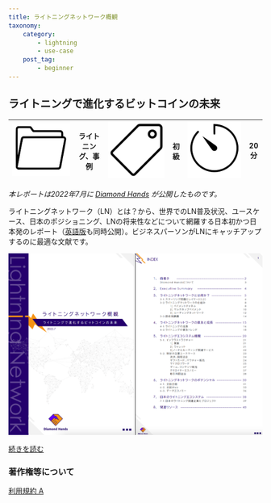 ```yaml
---
title: ライトニングネットワーク概観
taxonomy:
    category:
        - lightning
        - use-case
    post_tag:
        - beginner
---
```


## ライトニングで進化するビットコインの未来 

|  ![Category](/_images/category.png)  |  ライトニング、事例 |  ![Tag](/_images/tag.png)  |  初級  | ![Time](/_images/timer.png)  |  20分  |
| ---- | ---- | ---- | ---- | ---- | ---- |

*本レポートは2022年7月に [Diamond Hands](https://www.diamondhandsnode.com/) が公開したものです。*

ライトニングネットワーク（LN）とは？から、世界でのLN普及状況、ユースケース、日本のポジショニング、LNの将来性などについて網羅する日本初かつ日本発のレポート（[英語版](https://docsend.com/view/x2yscafayexddzps)も同時公開）。ビジネスパーソンがLNにキャッチアップするのに最適な文献です。

[![ライトニングネットワーク概観 -  Dropbox DocSend](/_images/lightning_network_overview.png)](https://docsend.com/view/e67t2yst5yvjjt76)

[続きを読む](https://docsend.com/view/e67t2yst5yvjjt76)

### 著作権等について
[利用規約 A](https://lostinbitcoin.jp/copyright/#uaa) 
